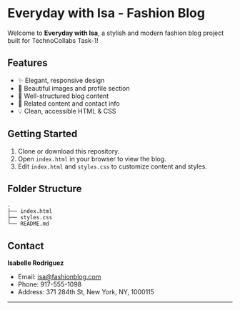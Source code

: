 # Everyday with Isa - Fashion Blog

Welcome to **Everyday with Isa**, a stylish and modern fashion blog project built for TechnoCollabs Task-1!

## Features

- ✨ Elegant, responsive design
- 📸 Beautiful images and profile section
- 📝 Well-structured blog content
- 🔗 Related content and contact info
- 💡 Clean, accessible HTML & CSS

## Getting Started

1. Clone or download this repository.
2. Open `index.html` in your browser to view the blog.
3. Edit `index.html` and `styles.css` to customize content and styles.

## Folder Structure

```
.
├── index.html
├── styles.css
└── README.md
```

## Contact

**Isabelle Rodriguez**  
- Email: isa@fashionblog.com  
- Phone: 917-555-1098  
- Address: 371 284th St, New York, NY, 1000115

---

